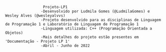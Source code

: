                      Projeto-LP1
                    -Desenvolvido por Ludmila Gomes (@LudmilaGomes) e Wesley Alves (@wesleyalvvs)
                    -Projeto desenvolvido para as disciplinas de Linguagem de Programação 1 e Laboratório de Linguagem de Programação 1
                    -Linguagem utilizada: C++ (Programação Orientada a Objetos)
                    -Mais detalhes do projeto estão presentes em 'Documentação - Projeto LP 1'
                    -Abril - Junho de 2022
